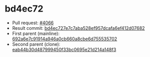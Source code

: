 # bd4ec72
- Pull request: [#4066](https://github.com/MarlinFirmware/Marlin/pull/4066)
- Result commit: [bd4ec727e7c7aba528ef957dcafa6ef412d07682](https://github.com/MarlinFirmware/Marlin/commit/bd4ec727e7c7aba528ef957dcafa6ef412d07682)
- First parent (mainline): [692a6e7c91914a946a0cb660a8cbe6d755535702](https://github.com/MarlinFirmware/Marlin/commit/692a6e7c91914a946a0cb660a8cbe6d755535702)
- Second parent (clone): [eab44b30d487999450f33bc0695e21d214a148f3](https://github.com/MarlinFirmware/Marlin/commit/eab44b30d487999450f33bc0695e21d214a148f3)
